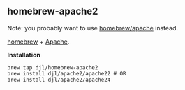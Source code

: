 homebrew-apache2
----------------

Note: you probably want to use [homebrew/apache][ha] instead.

[homebrew][h] + [Apache][a].

[ha]: https://github.com/homebrew/homebrew-apache
[h]: https://github.com/mxcl/homebrew
[a]: https://httpd.apache.org/

**Installation**

    brew tap djl/homebrew-apache2
    brew install djl/apache2/apache22 # OR
    brew install djl/apache2/apache24
